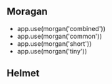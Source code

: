 ## Moragan
- app.use(morgan('combined'))
- app.use(morgan('common'))
- app.use(morgan('short'))
- app.use(morgan('tiny'))
## Helmet
